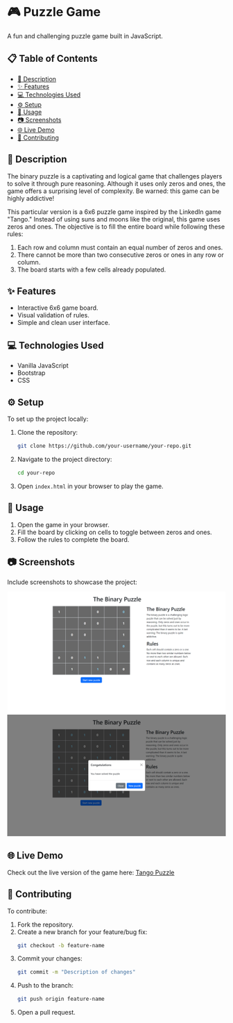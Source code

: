 # 🎮 Puzzle Game

A fun and challenging puzzle game built in JavaScript.

## 📋 Table of Contents
- [📝 Description](#description)
- [✨ Features](#features)
- [💻 Technologies Used](#technologies-used)
- [⚙️ Setup](#setup)
- [📖 Usage](#usage)
- [📷 Screenshots](#screenshots)
- [🌐 Live Demo](#live-demo)
- [🤝 Contributing](#contributing)

## 📝 Description

The binary puzzle is a captivating and logical game that challenges players to solve it through pure reasoning. Although it uses only zeros and ones, the game offers a surprising level of complexity. Be warned: this game can be highly addictive!

This particular version is a 6x6 puzzle game inspired by the LinkedIn game "Tango." Instead of using suns and moons like the original, this game uses zeros and ones. The objective is to fill the entire board while following these rules:

1. Each row and column must contain an equal number of zeros and ones.
2. There cannot be more than two consecutive zeros or ones in any row or column.
3. The board starts with a few cells already populated.

## ✨ Features

- Interactive 6x6 game board.
- Visual validation of rules.
- Simple and clean user interface.

## 💻 Technologies Used

- Vanilla JavaScript
- Bootstrap
- CSS

## ⚙️ Setup

To set up the project locally:

1. Clone the repository:
   ```bash
   git clone https://github.com/your-username/your-repo.git
   ```
2. Navigate to the project directory:
   ```bash
   cd your-repo
   ```
3. Open `index.html` in your browser to play the game.

## 📖 Usage

1. Open the game in your browser.
2. Fill the board by clicking on cells to toggle between zeros and ones.
3. Follow the rules to complete the board.

## 📷 Screenshots

Include screenshots to showcase the project:

![Game Board](public\assets\screenshots/screenshot1.png)
![Winning Screen](public\assets\screenshots/screenshot2.png)

## 🌐 Live Demo

Check out the live version of the game here: [Tango Puzzle](https://tango-puzzle.netlify.app/)

## 🤝 Contributing

To contribute:
1. Fork the repository.
2. Create a new branch for your feature/bug fix:
   ```bash
   git checkout -b feature-name
   ```
3. Commit your changes:
   ```bash
   git commit -m "Description of changes"
   ```
4. Push to the branch:
   ```bash
   git push origin feature-name
   ```
5. Open a pull request.
